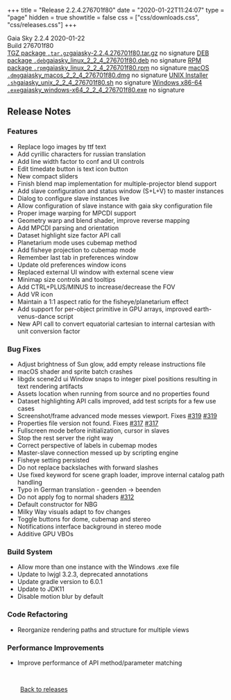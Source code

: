 +++
title = "Release 2.2.4.276701f80"
date = "2020-01-22T11:24:07"
type = "page"
hidden = true
showtitle = false
css = ["css/downloads.css", "css/releases.css"]
+++

<div class="download-container">
<div id="download-title">
<i class="gs-mdi-tag"></i>
Gaia Sky <span class="downloads-version">2.2.4</span> 
<time class="downloads-releasedate" datetime="2020-01-22T11:24:07" title="Published: 2020-01-22T11:24:07"><i class="gs-mdi-calendar"></i> 2020-01-22</time>
<div class="downloads-build">Build 276701f80</div></div>
<div class="download-section">
<a href="https://gaia.ari.uni-heidelberg.de/gaiasky/releases/2.2.4.276701f80/gaiasky-2.2.4.276701f80.tar.gz" class="download-button"><i class="gs-mdi-zip-box icon-button"></i> TGZ package <code>.tar.gz</code><span class="download-sub">gaiasky-2.2.4.276701f80.tar.gz</span></a>
<span class="signature">no signature</span>
<a href="https://gaia.ari.uni-heidelberg.de/gaiasky/releases/2.2.4.276701f80/gaiasky_linux_2_2_4_276701f80.deb" class="download-button"><i class="gs-mdi-debian icon-button"></i> DEB package <code>.deb</code><span class="download-sub">gaiasky_linux_2_2_4_276701f80.deb</span></a>
<span class="signature">no signature</span>
<a href="https://gaia.ari.uni-heidelberg.de/gaiasky/releases/2.2.4.276701f80/gaiasky_linux_2_2_4_276701f80.rpm" class="download-button"><i class="gs-mdi-fedora icon-button"></i> RPM package <code>.rpm</code><span class="download-sub">gaiasky_linux_2_2_4_276701f80.rpm</span></a>
<span class="signature">no signature</span>
<a href="https://gaia.ari.uni-heidelberg.de/gaiasky/releases/2.2.4.276701f80/gaiasky_macos_2_2_4_276701f80.dmg" class="download-button"><i class="gs-fa6-brands-apple icon-button"></i> macOS <code>.dmg</code><span class="download-sub">gaiasky_macos_2_2_4_276701f80.dmg</span></a>
<span class="signature">no signature</span>
<a href="https://gaia.ari.uni-heidelberg.de/gaiasky/releases/2.2.4.276701f80/gaiasky_unix_2_2_4_276701f80.sh" class="download-button"><i class="gs-token-unix icon-button"></i> UNIX Installer <code>.sh</code><span class="download-sub">gaiasky_unix_2_2_4_276701f80.sh</span></a>
<span class="signature">no signature</span>
<a href="https://gaia.ari.uni-heidelberg.de/gaiasky/releases/2.2.4.276701f80/gaiasky_windows-x64_2_2_4_276701f80.exe" class="download-button"><i class="gs-fa6-brands-windows icon-button"></i> Windows x86-64 <code>.exe</code><span class="download-sub">gaiasky_windows-x64_2_2_4_276701f80.exe</span></a>
<span class="signature">no signature</span>
</div>
</div>

<section class="release-notes">

# Release Notes

### Features
- Replace logo images by ttf text 
- Add cyrillic characters for russian translation 
- Add line width factor to conf and UI controls 
- Edit timedate button is text icon button 
- New compact sliders 
- Finish blend map implementation for multiple-projector blend support 
- Add slave configuration and status window (S+L+V) to master instances 
- Dialog to configure slave instances live
- Allow configuration of slave instance with gaia sky configuration file 
- Proper image warping for MPCDI support 
- Geometry warp and blend shader, improve reverse mapping 
- Add MPCDI parsing and orientation 
- Dataset highlight size factor API call 
- Planetarium mode uses cubemap method 
- Add fisheye projection to cubemap mode 
- Remember last tab in preferences window 
- Update old preferences window icons 
- Replaced external UI window with external scene view
- Minimap size controls and tooltips 
- Add CTRL+PLUS/MINUS to increase/decrease the FOV 
- Add VR icon 
- Maintain a 1:1 aspect ratio for the fisheye/planetarium effect
- Add support for per-object primitive in GPU arrays, improved earth-venus-dance script 
- New API call to convert equatorial cartesian to internal cartesian with unit conversion factor 

### Bug Fixes
- Adjust brightness of Sun glow, add empty release instructions file 
- macOS shader and sprite batch crashes 
- libgdx scene2d ui Window snaps to integer pixel positions resulting in text rendering artifacts 
- Assets location when running from source and no properties found 
- Dataset highlighting API calls improved, add test scripts for a few use cases 
- Screenshot/frame advanced mode messes viewport. Fixes [#319](https://gitlab.com/langurmonkey/gaiasky/issues/319) [#319](https://gitlab.com/langurmonkey/gaiasky/issues/319) 
- Properties file version not found. Fixes [#317](https://gitlab.com/langurmonkey/gaiasky/issues/317) [#317](https://gitlab.com/langurmonkey/gaiasky/issues/317) 
- Fullscreen mode before initialization, cursor in slaves 
- Stop the rest server the right way 
- Correct perspective of labels in cubemap modes 
- Master-slave connection messed up by scripting engine 
- Fisheye setting persisted 
- Do not replace backslaches with forward slashes 
- Use fixed keyword for scene graph loader, improve internal catalog path handling 
- Typo in German translation - geenden -> beenden 
- Do not apply fog to normal shaders [#312](https://gitlab.com/langurmonkey/gaiasky/issues/312) 
- Default constructor for NBG 
- Milky Way visuals adapt to fov changes 
- Toggle buttons for dome, cubemap and stereo 
- Notifications interface background in stereo mode 
- Additive GPU VBOs 

### Build System
- Allow more than one instance with the Windows .exe file 
- Update to lwjgl 3.2.3, deprecated annotations 
- Update gradle version to 6.0.1 
- Update to JDK11
- Disable motion blur by default 

### Code Refactoring
- Reorganize rendering paths and structure for multiple views 

### Performance Improvements
- Improve performance of API method/parameter matching 
</section>


<p class="center-text" style="padding: 30px;"><a href="/downloads/releases"><i class="gs-mdi-arrow-left-bold-circle"></i> Back to releases</a>
</p>
